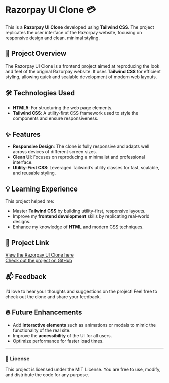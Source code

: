 # Razorpay UI Clone 💳

This is a **Razorpay UI Clone** developed using **Tailwind CSS**. The project replicates the user interface of the Razorpay website, focusing on responsive design and clean, minimal styling.

## 🚀 Project Overview

The Razorpay UI Clone is a frontend project aimed at reproducing the look and feel of the original Razorpay website. It uses **Tailwind CSS** for efficient styling, allowing quick and scalable development of modern web layouts.

## 🛠️ Technologies Used

- **HTML5**: For structuring the web page elements.
- **Tailwind CSS**: A utility-first CSS framework used to style the components and ensure responsiveness.

## ✨ Features

- **Responsive Design**: The clone is fully responsive and adapts well across devices of different screen sizes.
- **Clean UI**: Focuses on reproducing a minimalist and professional interface.
- **Utility-First CSS**: Leveraged Tailwind’s utility classes for fast, scalable, and reusable styling.

## 💡 Learning Experience

This project helped me:
- Master **Tailwind CSS** by building utility-first, responsive layouts.
- Improve my **frontend development** skills by replicating real-world designs.
- Enhance my knowledge of **HTML** and modern CSS techniques.

## 🔗 Project Link

[View the Razorpay UI Clone here](https://tanish8923.github.io/RazorpayUI_UsingTailwind/)  
[Check out the project on GitHub](https://github.com/Tanish8923/RazorpayUI_UsingTailwind)

## 📬 Feedback

I’d love to hear your thoughts and suggestions on the project! Feel free to check out the clone and share your feedback.

## 🔥 Future Enhancements

- Add **interactive elements** such as animations or modals to mimic the functionality of the real site.
- Improve the **accessibility** of the UI for all users.
- Optimize performance for faster load times.

---

### 📄 License

This project is licensed under the MIT License. You are free to use, modify, and distribute the code for any purpose.
